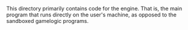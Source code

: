 This directory primarily contains code for the engine. That is, the main program that runs
directly on the user's machine, as opposed to the sandboxed gamelogic programs.
